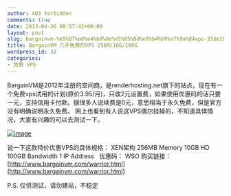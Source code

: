 ```yaml
---
author: 403 Forbidden
comments: true
date: 2013-04-26 08:57:42+00:00
layout: post
slug: bargainvm-%e5%87%a0%e4%b9%8e%e5%85%8d%e8%b4%b9%e7%9a%84vps-256m10g100g
title: BargainVM 几乎免费的VPS 256M/10G/100G
wordpress_id: 32
categories:
- 免费 VPS
---
```

BargainVM是2012年注册的空间商，是renderhosting.net旗下的站点，现在有一个免费vps试用的计划(原价3.95/月)，只收2元设置费，如果使用优惠码的话只要一元，支持信用卡付款。据很多人说续费是0元，意思相当于永久免费，但是官方没有明确说明永久免费。
网上也看到有人说这VPS偶尔挂掉的，不知道具体情况，大家有兴趣的可以去测试一下。

[![image](/uploads/2013/04/wpid-vps.jpg)](/uploads/2013/04/wpid-vps.jpg)



说一下这款特价优惠VPS的具体规格：
XEN架构
256MB Memory
10GB HD
100GB Bandwidth
1 IP Address
 
优惠码： WSO
购买链接：[http://www.bargainvm.com/warrior.html](http://www.bargainvm.com/warrior.html)

P.S. 仅供测试，请勿建站，不稳定
